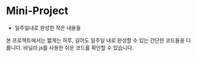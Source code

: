 # Mini-Project
- 일주일내로 완성한 작은 내용들

본 프로젝트에서는 짧게는 하루, 길어도 일주일 내로 완성할 수 있는 간단한 코드들을 다룹니다.
바닐라 js를 사용한 쉬운 코드를 확인할 수 있습니다.
